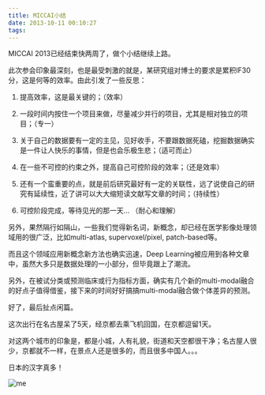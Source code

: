 ```yaml
---
title: MICCAI小结
date: 2013-10-11 00:10:27
tags:
---
```

MICCAI 2013已经结束快两周了，做个小结继续上路。

此次参会印象最深刻，也是最受刺激的就是，某研究组对博士的要求是累积IF30分，这是何等的效率。由此引发了一些反思：

1. 提高效率，这是最关键的；（效率）

2. 一段时间内按住一个项目来做，尽量减少并行的项目，尤其是相对独立的项目；（专一）

3. 关于自己的数据要有一定的主见，见好收手，不要跟数据死磕，挖掘数据确实是一件让人快乐的事情，但是也会乐极生悲；（适可而止）

4. 在一些不可控的约束之外，提高自己可控阶段的效率；（还是效率）

5. 还有一个蛮重要的点，就是前后研究最好有一定的关联性，远了说使自己的研究有延续性，近了讲可以大大缩短读文献写文章的时间；（持续性）

6. 可控阶段完成，等待见光的那一天… （耐心和理解）

另外，果然隔行如隔山，一些我们觉得新名词，新概念，却已经在医学影像处理领域用的很广泛，比如multi-atlas, supervoxel/pixel, patch-based等。

而且这个领域应用新概念新方法也确实迅速，Deep Learning被应用到各种文章中，虽然大多只是数据处理的一小部分，但毕竟跟上了潮流。

另外，在被试分类或预测临床或行为指标方面，确实有几个新的multi-modal融合的好点子值得借鉴，接下来的时间好好搞搞multi-modal融合做个体差异的预测。

好了，最后扯点闲篇。

这次出行在名古屋呆了5天，经京都去乘飞机回国，在京都逗留1天。

对这两个城市的印象是，都是小城，人有礼貌，街道和天空都很干净；名古屋人很少，京都就不一样，在景点人还是很多的，而且很多中国人。。。

日本的汉字真多！

![me](/images/post_images/miccai_me.png "me")

